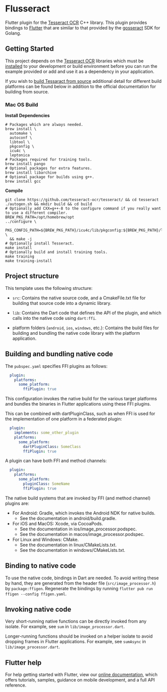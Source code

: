 # Flusseract

Flutter plugin for the [Tesseract OCR](https://tesseract-ocr.github.io/) C++ library. This plugin provides bindings to [Flutter](https://flutter.dev/) that are similar to that provided by the [gosseract](https://github.com/otiai10/gosseract) SDK for Golang.

## Getting Started

This project depends on the [Tesseract OCR](https://tesseract-ocr.github.io/) libraries which must be [installed](https://tesseract-ocr.github.io/tessdoc/Installation.html) to your development or build environment before you can run the example provided or add and use it as a dependency in your application. 

If you wish to [build Tessaract from source](https://tesseract-ocr.github.io/tessdoc/Compiling.html) additional detail for different build platforms can be found below in addition to the official documentation for building from source.

### Mac OS Build

**Install Dependencies**

```
# Packages which are always needed.
brew install \
  automake \
  autoconf \
  libtool \
  pkgconfig \
  icu4c \
  leptonica
# Packages required for training tools.
brew install pango
# Optional packages for extra features.
brew install libarchive
# Optional package for builds using g++.
brew install gcc
```

**Compile**

```
git clone https://github.com/tesseract-ocr/tesseract/ && cd tesseract
./autogen.sh && mkdir build && cd build
# Optionally add CXX=g++-8 to the configure command if you really want to use a different compiler.
BREW_PKG_PATH=/opt/homebrew/opt
../configure \
  PKG_CONFIG_PATH=${BREW_PKG_PATH}/icu4c/lib/pkgconfig:${BREW_PKG_PATH}/libarchive/lib/pkgconfig:${BREW_PKG_PATH}/libffi/lib/pkgconfig \
  && make -j
# Optionally install Tesseract.
make install
# Optionally build and install training tools.
make training
make training-install
```

## Project structure

This template uses the following structure:

* `src`: Contains the native source code, and a CmakeFile.txt file for building
  that source code into a dynamic library.

* `lib`: Contains the Dart code that defines the API of the plugin, and which
  calls into the native code using `dart:ffi`.

* platform folders (`android`, `ios`, `windows`, etc.): Contains the build files
  for building and bundling the native code library with the platform application.

## Building and bundling native code

The `pubspec.yaml` specifies FFI plugins as follows:

```yaml
  plugin:
    platforms:
      some_platform:
        ffiPlugin: true
```

This configuration invokes the native build for the various target platforms
and bundles the binaries in Flutter applications using these FFI plugins.

This can be combined with dartPluginClass, such as when FFI is used for the
implementation of one platform in a federated plugin:

```yaml
  plugin:
    implements: some_other_plugin
    platforms:
      some_platform:
        dartPluginClass: SomeClass
        ffiPlugin: true
```

A plugin can have both FFI and method channels:

```yaml
  plugin:
    platforms:
      some_platform:
        pluginClass: SomeName
        ffiPlugin: true
```

The native build systems that are invoked by FFI (and method channel) plugins are:

* For Android: Gradle, which invokes the Android NDK for native builds.
  * See the documentation in android/build.gradle.
* For iOS and MacOS: Xcode, via CocoaPods.
  * See the documentation in ios/image_processor.podspec.
  * See the documentation in macos/image_processor.podspec.
* For Linux and Windows: CMake.
  * See the documentation in linux/CMakeLists.txt.
  * See the documentation in windows/CMakeLists.txt.

## Binding to native code

To use the native code, bindings in Dart are needed.
To avoid writing these by hand, they are generated from the header file
(`src/image_processor.h`) by `package:ffigen`.
Regenerate the bindings by running `flutter pub run ffigen --config ffigen.yaml`.

## Invoking native code

Very short-running native functions can be directly invoked from any isolate.
For example, see `sum` in `lib/image_processor.dart`.

Longer-running functions should be invoked on a helper isolate to avoid
dropping frames in Flutter applications.
For example, see `sumAsync` in `lib/image_processor.dart`.

## Flutter help

For help getting started with Flutter, view our
[online documentation](https://flutter.dev/docs), which offers tutorials,
samples, guidance on mobile development, and a full API reference.

